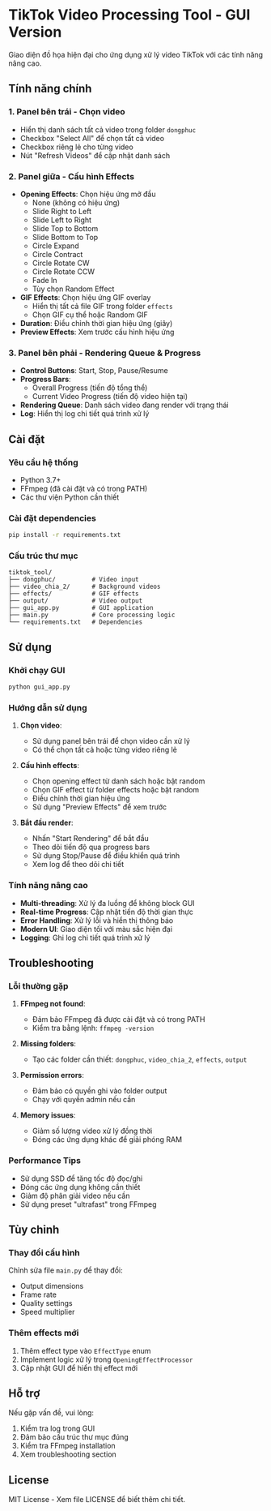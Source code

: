 # TikTok Video Processing Tool - GUI Version

Giao diện đồ họa hiện đại cho ứng dụng xử lý video TikTok với các tính năng nâng cao.

## Tính năng chính

### 1. Panel bên trái - Chọn video
- Hiển thị danh sách tất cả video trong folder `dongphuc`
- Checkbox "Select All" để chọn tất cả video
- Checkbox riêng lẻ cho từng video
- Nút "Refresh Videos" để cập nhật danh sách

### 2. Panel giữa - Cấu hình Effects
- **Opening Effects**: Chọn hiệu ứng mở đầu
  - None (không có hiệu ứng)
  - Slide Right to Left
  - Slide Left to Right  
  - Slide Top to Bottom
  - Slide Bottom to Top
  - Circle Expand
  - Circle Contract
  - Circle Rotate CW
  - Circle Rotate CCW
  - Fade In
  - Tùy chọn Random Effect
- **GIF Effects**: Chọn hiệu ứng GIF overlay
  - Hiển thị tất cả file GIF trong folder `effects`
  - Chọn GIF cụ thể hoặc Random GIF
- **Duration**: Điều chỉnh thời gian hiệu ứng (giây)
- **Preview Effects**: Xem trước cấu hình hiệu ứng

### 3. Panel bên phải - Rendering Queue & Progress
- **Control Buttons**: Start, Stop, Pause/Resume
- **Progress Bars**: 
  - Overall Progress (tiến độ tổng thể)
  - Current Video Progress (tiến độ video hiện tại)
- **Rendering Queue**: Danh sách video đang render với trạng thái
- **Log**: Hiển thị log chi tiết quá trình xử lý

## Cài đặt

### Yêu cầu hệ thống
- Python 3.7+
- FFmpeg (đã cài đặt và có trong PATH)
- Các thư viện Python cần thiết

### Cài đặt dependencies
```bash
pip install -r requirements.txt
```

### Cấu trúc thư mục
```
tiktok_tool/
├── dongphuc/          # Video input
├── video_chia_2/      # Background videos  
├── effects/           # GIF effects
├── output/            # Video output
├── gui_app.py         # GUI application
├── main.py            # Core processing logic
└── requirements.txt   # Dependencies
```

## Sử dụng

### Khởi chạy GUI
```bash
python gui_app.py
```

### Hướng dẫn sử dụng

1. **Chọn video**: 
   - Sử dụng panel bên trái để chọn video cần xử lý
   - Có thể chọn tất cả hoặc từng video riêng lẻ

2. **Cấu hình effects**:
   - Chọn opening effect từ danh sách hoặc bật random
   - Chọn GIF effect từ folder effects hoặc bật random
   - Điều chỉnh thời gian hiệu ứng
   - Sử dụng "Preview Effects" để xem trước

3. **Bắt đầu render**:
   - Nhấn "Start Rendering" để bắt đầu
   - Theo dõi tiến độ qua progress bars
   - Sử dụng Stop/Pause để điều khiển quá trình
   - Xem log để theo dõi chi tiết

### Tính năng nâng cao

- **Multi-threading**: Xử lý đa luồng để không block GUI
- **Real-time Progress**: Cập nhật tiến độ thời gian thực
- **Error Handling**: Xử lý lỗi và hiển thị thông báo
- **Modern UI**: Giao diện tối với màu sắc hiện đại
- **Logging**: Ghi log chi tiết quá trình xử lý

## Troubleshooting

### Lỗi thường gặp

1. **FFmpeg not found**:
   - Đảm bảo FFmpeg đã được cài đặt và có trong PATH
   - Kiểm tra bằng lệnh: `ffmpeg -version`

2. **Missing folders**:
   - Tạo các folder cần thiết: `dongphuc`, `video_chia_2`, `effects`, `output`

3. **Permission errors**:
   - Đảm bảo có quyền ghi vào folder output
   - Chạy với quyền admin nếu cần

4. **Memory issues**:
   - Giảm số lượng video xử lý đồng thời
   - Đóng các ứng dụng khác để giải phóng RAM

### Performance Tips

- Sử dụng SSD để tăng tốc độ đọc/ghi
- Đóng các ứng dụng không cần thiết
- Giảm độ phân giải video nếu cần
- Sử dụng preset "ultrafast" trong FFmpeg

## Tùy chỉnh

### Thay đổi cấu hình
Chỉnh sửa file `main.py` để thay đổi:
- Output dimensions
- Frame rate
- Quality settings
- Speed multiplier

### Thêm effects mới
1. Thêm effect type vào `EffectType` enum
2. Implement logic xử lý trong `OpeningEffectProcessor`
3. Cập nhật GUI để hiển thị effect mới

## Hỗ trợ

Nếu gặp vấn đề, vui lòng:
1. Kiểm tra log trong GUI
2. Đảm bảo cấu trúc thư mục đúng
3. Kiểm tra FFmpeg installation
4. Xem troubleshooting section

## License

MIT License - Xem file LICENSE để biết thêm chi tiết. 